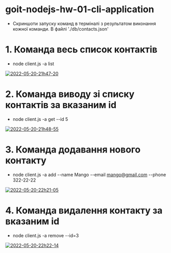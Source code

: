 # goit-nodejs-hw-01-cli-application

- Скриншоти запуску команд в терміналі з результатом виконання кожної команди. В файлі './db/contacts.json'

# 1. Команда весь список контактів

- node client.js -a list

<a href="https://ibb.co/fHs7Tnx"><img src="https://i.ibb.co/4pHx0YV/2022-05-20-21h47-20.png" alt="2022-05-20-21h47-20" border="0"></a>

# 2. Команда виводу зі списку контактів за вказаним id

- node client.js -a get --id 5

<a href="https://ibb.co/XzWvQ0j"><img src="https://i.ibb.co/K953P4b/2022-05-20-21h48-55.png" alt="2022-05-20-21h48-55" border="0"></a>

# 3. Команда додавання нового контакту

- node client.js -a add --name Mango --email mango@gmail.com --phone 322-22-22

<a href="https://ibb.co/4mKLpPS"><img src="https://i.ibb.co/6nrSFgt/2022-05-20-22h21-05.png" alt="2022-05-20-22h21-05" border="0"></a>

# 4. Команда видалення контакту за вказаним id

- node client.js -a remove --id=3

<a href="https://ibb.co/c8RXYRw"><img src="https://i.ibb.co/M1K5BKf/2022-05-20-22h22-14.png" alt="2022-05-20-22h22-14" border="0"></a>
